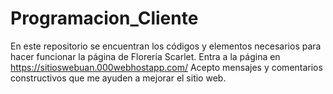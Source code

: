 # Programacion_Cliente
En este repositorio se encuentran los códigos y elementos necesarios para hacer funcionar la página de Florería Scarlet.
Entra a la página en https://sitioswebuan.000webhostapp.com/
Acepto mensajes y comentarios constructivos que me ayuden a mejorar el sitio web.

